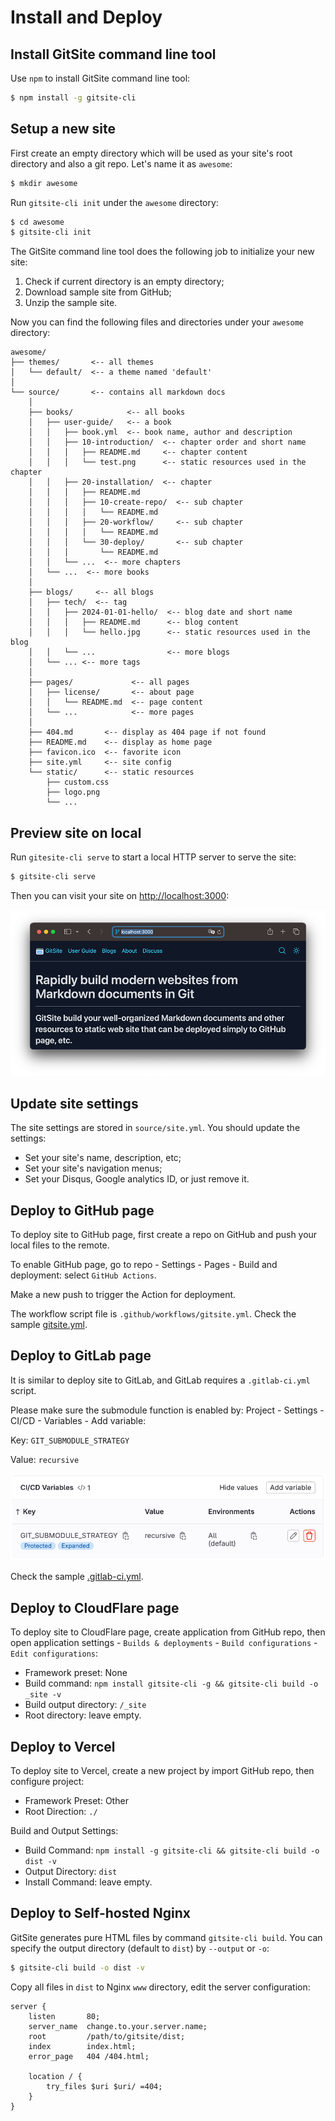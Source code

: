 # Install and Deploy

## Install GitSite command line tool

Use `npm` to install GitSite command line tool:

```bash
$ npm install -g gitsite-cli
```

## Setup a new site

First create an empty directory which will be used as your site's root directory and also a git repo. Let's name it as `awesome`:

```bash
$ mkdir awesome
```

Run `gitsite-cli init` under the `awesome` directory:

```bash
$ cd awesome
$ gitsite-cli init
```

The GitSite command line tool does the following job to initialize your new site:

1. Check if current directory is an empty directory;
2. Download sample site from GitHub;
3. Unzip the sample site.

Now you can find the following files and directories under your `awesome` directory:

```ascii
awesome/
├── themes/       <-- all themes
│   └── default/  <-- a theme named 'default'
│
└── source/       <-- contains all markdown docs
    │
    ├── books/            <-- all books
    │   ├── user-guide/   <-- a book
    │   │   ├── book.yml  <-- book name, author and description
    │   │   ├── 10-introduction/  <-- chapter order and short name
    │   │   │   ├── README.md     <-- chapter content
    │   │   │   └── test.png      <-- static resources used in the chapter
    │   │   ├── 20-installation/  <-- chapter
    │   │   │   ├── README.md
    │   │   │   ├── 10-create-repo/  <-- sub chapter
    │   │   │   │   └── README.md
    │   │   │   ├── 20-workflow/     <-- sub chapter
    │   │   │   │   └── README.md
    │   │   │   └── 30-deploy/       <-- sub chapter
    │   │   │       └── README.md
    │   │   └── ...  <-- more chapters
    │   └── ...  <-- more books
    │
    ├── blogs/     <-- all blogs
    │   ├── tech/  <-- tag
    │   │   ├── 2024-01-01-hello/  <-- blog date and short name
    │   │   │   ├── README.md      <-- blog content
    │   │   │   └── hello.jpg      <-- static resources used in the blog
    │   │   └── ...                <-- more blogs
    │   └── ... <-- more tags
    │
    ├── pages/             <-- all pages
    │   ├── license/       <-- about page
    │   │   └── README.md  <-- page content
    │   └── ...            <-- more pages
    │
    ├── 404.md       <-- display as 404 page if not found
    ├── README.md    <-- display as home page
    ├── favicon.ico  <-- favorite icon
    ├── site.yml     <-- site config
    └── static/      <-- static resources
        ├── custom.css
        ├── logo.png
        └── ...
```

## Preview site on local

Run `gitesite-cli serve` to start a local HTTP server to serve the site:

```bash
$ gitsite-cli serve
```

Then you can visit your site on [http://localhost:3000](http://localhost:3000):

![Home page](home.png)

## Update site settings

The site settings are stored in `source/site.yml`. You should update the settings:

- Set your site's name, description, etc;
- Set your site's navigation menus;
- Set your Disqus, Google analytics ID, or just remove it.

## Deploy to GitHub page

To deploy site to GitHub page, first create a repo on GitHub and push your local files to the remote.

To enable GitHub page, go to repo - Settings - Pages - Build and deployment: select `GitHub Actions`.

Make a new push to trigger the Action for deployment.

The workflow script file is `.github/workflows/gitsite.yml`. Check the sample [gitsite.yml](https://github.com/michaelliao/gitsite/blob/main/.github/workflows/gitsite.yml).

## Deploy to GitLab page

It is similar to deploy site to GitLab, and GitLab requires a `.gitlab-ci.yml` script.

Please make sure the submodule function is enabled by: Project - Settings - CI/CD - Variables - Add variable:

Key: `GIT_SUBMODULE_STRATEGY`

Value: `recursive`

![Variables](ci-cd-vars.png)

Check the sample [.gitlab-ci.yml](https://gitlab.com/cryptomichael/gitsite/-/blob/main/.gitlab-ci.yml?ref_type=heads).

## Deploy to CloudFlare page

To deploy site to CloudFlare page, create application from GitHub repo, then open application settings - `Builds & deployments` - `Build configurations` - `Edit configurations`:

- Framework preset: None
- Build command: `npm install gitsite-cli -g && gitsite-cli build -o _site -v`
- Build output directory: `/_site`
- Root directory: leave empty.

## Deploy to Vercel

To deploy site to Vercel, create a new project by import GitHub repo, then configure project:

- Framework Preset: Other
- Root Direction: `./`

Build and Output Settings:

- Build Command: `npm install -g gitsite-cli && gitsite-cli build -o dist -v`
- Output Directory: `dist`
- Install Command: leave empty.

## Deploy to Self-hosted Nginx

GitSite generates pure HTML files by command `gitsite-cli build`. You can specify the output directory (default to `dist`) by `--output` or `-o`:

```bash
$ gitsite-cli build -o dist -v
```

Copy all files in `dist` to Nginx `www` directory, edit the server configuration:

```
server {
    listen       80;
    server_name  change.to.your.server.name;
    root         /path/to/gitsite/dist;
    index        index.html;
    error_page   404 /404.html;

    location / {
        try_files $uri $uri/ =404;
    }
}
```
